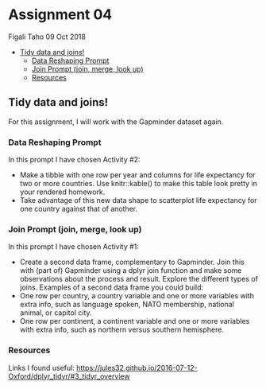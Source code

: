 Assignment 04
================
Figali Taho
09 Oct 2018

-   [Tidy data and joins!](#tidy-data-and-joins)
    -   [Data Reshaping Prompt](#data-reshaping-prompt)
    -   [Join Prompt (join, merge, look up)](#join-prompt-join-merge-look-up)
    -   [Resources](#resources)

Tidy data and joins!
--------------------

For this assignment, I will work with the Gapminder dataset again.

### Data Reshaping Prompt

In this prompt I have chosen Activity \#2:

-   Make a tibble with one row per year and columns for life expectancy for two or more countries. Use knitr::kable() to make this table look pretty in your rendered homework.
-   Take advantage of this new data shape to scatterplot life expectancy for one country against that of another.

### Join Prompt (join, merge, look up)

In this prompt I have chosen Activity \#1:

-   Create a second data frame, complementary to Gapminder. Join this with (part of) Gapminder using a dplyr join function and make some observations about the process and result. Explore the different types of joins. Examples of a second data frame you could build:
-   One row per country, a country variable and one or more variables with extra info, such as language spoken, NATO membership, national animal, or capitol city.
-   One row per continent, a continent variable and one or more variables with extra info, such as northern versus southern hemisphere.

### Resources

Links I found useful: <https://jules32.github.io/2016-07-12-Oxford/dplyr_tidyr/#3_tidyr_overview>
